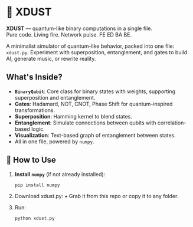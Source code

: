 
# 🌌 XDUST

**XDUST** — quantum-like binary computations in a single file.  
Pure code. Living fire. Network pulse. FE ED BA BE.

A minimalist simulator of quantum-like behavior, packed into one file: `xdust.py`. Experiment with superposition, entanglement, and gates to build AI, generate music, or rewrite reality.

## What's Inside?

- **`BinaryQubit`**: Core class for binary states with weights, supporting superposition and entanglement.
- **Gates**: Hadamard, NOT, CNOT, Phase Shift for quantum-inspired transformations.
- **Superposition**: Hamming kernel to blend states.
- **Entanglement**: Simulate connections between qubits with correlation-based logic.
- **Visualization**: Text-based graph of entanglement between states.
- All in one file, powered by `numpy`.

## 🚀 How to Use

1. **Install `numpy`** (if not already installed):
   ```bash
   pip install numpy

2.  Download xdust.py:
	•  Grab it from this repo or copy it to any folder.

3. Run:
   ```bash
   python xdust.py

